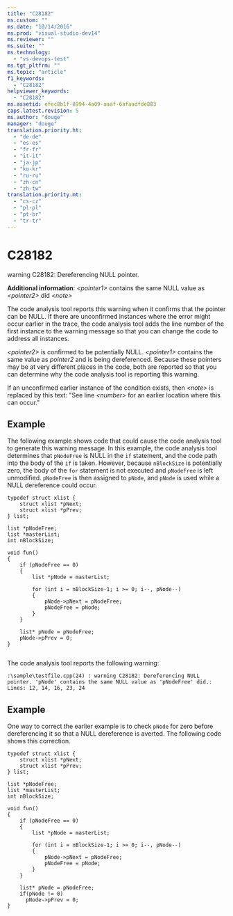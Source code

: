 ```yaml
---
title: "C28182"
ms.custom: ""
ms.date: "10/14/2016"
ms.prod: "visual-studio-dev14"
ms.reviewer: ""
ms.suite: ""
ms.technology: 
  - "vs-devops-test"
ms.tgt_pltfrm: ""
ms.topic: "article"
f1_keywords: 
  - "C28182"
helpviewer_keywords: 
  - "C28182"
ms.assetid: efec8b1f-8994-4a09-aaaf-6afaadfde883
caps.latest.revision: 5
ms.author: "douge"
manager: "douge"
translation.priority.ht: 
  - "de-de"
  - "es-es"
  - "fr-fr"
  - "it-it"
  - "ja-jp"
  - "ko-kr"
  - "ru-ru"
  - "zh-cn"
  - "zh-tw"
translation.priority.mt: 
  - "cs-cz"
  - "pl-pl"
  - "pt-br"
  - "tr-tr"
---
```

# C28182
warning C28182: Dereferencing NULL pointer.  
  
 **Additional information**: *\<pointer1>* contains the same NULL value as *\<pointer2>* did *\<note>*  
  
 The code analysis tool reports this warning when it confirms that the pointer can be NULL. If there are unconfirmed instances where the error might occur earlier in the trace, the code analysis tool adds the line number of the first instance to the warning message so that you can change the code to address all instances.  
  
 *\<pointer2>* is confirmed to be potentially NULL. *\<pointer1>* contains the same value as *pointer2* and is being dereferenced. Because these pointers may be at very different places in the code, both are reported so that you can determine why the code analysis tool is reporting this warning.  
  
 If an unconfirmed earlier instance of the condition exists, then *\<note>* is  replaced by this text: "See line *\<number>* for an earlier location where this can occur."  
  
## Example  
 The following example shows code that could cause the code analysis tool to generate this warning message. In this example, the code analysis tool determines that `pNodeFree` is NULL in the `if` statement, and the code path into the body of the `if` is taken. However, because `nBlockSize` is potentially zero, the body of the `for` statement is not executed and `pNodeFree` is left unmodified. `pNodeFree` is then assigned to `pNode`, and `pNode` is used while a NULL dereference could occur.  
  
```  
typedef struct xlist {  
    struct xlist *pNext;  
    struct xlist *pPrev;  
} list;  
  
list *pNodeFree;  
list *masterList;  
int nBlockSize;  
  
void fun()  
{  
    if (pNodeFree == 0)  
    {  
        list *pNode = masterList;  
  
        for (int i = nBlockSize-1; i >= 0; i--, pNode--)  
        {  
            pNode->pNext = pNodeFree;  
            pNodeFree = pNode;  
        }  
    }  
  
    list* pNode = pNodeFree;  
    pNode->pPrev = 0;  
}  
  
```  
  
 The code analysis tool reports the following warning:  
  
```  
:\sample\testfile.cpp(24) : warning C28182: Dereferencing NULL pointer. 'pNode' contains the same NULL value as 'pNodeFree' did.: Lines: 12, 14, 16, 23, 24  
```  
  
## Example  
 One way to correct the earlier example is to check `pNode` for zero before dereferencing it so that a NULL dereference is averted. The following code shows this correction.  
  
```  
typedef struct xlist {  
    struct xlist *pNext;  
    struct xlist *pPrev;  
} list;  
  
list *pNodeFree;  
list *masterList;  
int nBlockSize;  
  
void fun()  
{  
    if (pNodeFree == 0)  
    {  
        list *pNode = masterList;  
  
        for (int i = nBlockSize-1; i >= 0; i--, pNode--)  
        {  
            pNode->pNext = pNodeFree;  
            pNodeFree = pNode;  
        }  
    }  
  
    list* pNode = pNodeFree;  
    if(pNode != 0)  
      pNode->pPrev = 0;  
}  
  
```